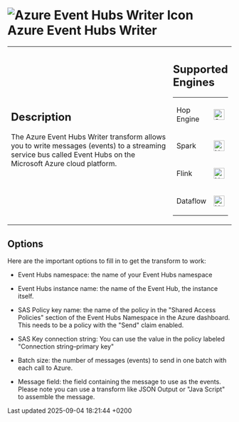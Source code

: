 <div id="header">

# <span class="image image-doc-icon">![Azure Event Hubs Writer Icon](../assets/images/transforms/icons/azure.svg)</span> Azure Event Hubs Writer

</div>

<div id="content">

<div id="preamble">

<div class="sectionbody">

<table>
<colgroup>
<col style="width: 75%" />
<col style="width: 25%" />
</colgroup>
<tbody>
<tr class="odd">
<td><div class="content">
<div class="sect1">
<h2 id="_description">Description</h2>
<div class="sectionbody">
<div class="paragraph">
<p>The Azure Event Hubs Writer transform allows you to write messages (events) to a streaming service bus called Event Hubs on the Microsoft Azure cloud platform.</p>
</div>
</div>
</div>
</div></td>
<td><div class="content">
<div class="sect1">
<h2 id="_supported_engines">Supported Engines</h2>
<div class="sectionbody">
<table>
<tbody>
<tr class="odd">
<td><p>Hop Engine</p></td>
<td><div class="content">
<div class="paragraph">
<p><span class="image"><img src="../assets/images/check_mark.svg" alt="Supported" width="24" /></span></p>
</div>
</div></td>
</tr>
<tr class="even">
<td><p>Spark</p></td>
<td><div class="content">
<div class="paragraph">
<p><span class="image"><img src="../assets/images/cross.svg" alt="Not Supported" width="24" /></span></p>
</div>
</div></td>
</tr>
<tr class="odd">
<td><p>Flink</p></td>
<td><div class="content">
<div class="paragraph">
<p><span class="image"><img src="../assets/images/cross.svg" alt="Not Supported" width="24" /></span></p>
</div>
</div></td>
</tr>
<tr class="even">
<td><p>Dataflow</p></td>
<td><div class="content">
<div class="paragraph">
<p><span class="image"><img src="../assets/images/cross.svg" alt="Not Supported" width="24" /></span></p>
</div>
</div></td>
</tr>
</tbody>
</table>
</div>
</div>
</div></td>
</tr>
</tbody>
</table>

</div>

</div>

<div class="sect1">

## Options

<div class="sectionbody">

<div class="paragraph">

Here are the important options to fill in to get the transform to work:

</div>

<div class="ulist">

  - Event Hubs namespace: the name of your Event Hubs namespace

  - Event Hubs instance name: the name of the Event Hub, the instance itself.

  - SAS Policy key name: the name of the policy in the "Shared Access Policies" section of the Event Hubs Namespace in the Azure dashboard. This needs to be a policy with the "Send" claim enabled.

  - SAS Key connection string: You can use the value in the policy labeled "Connection string–primary key"

  - Batch size: the number of messages (events) to send in one batch with each call to Azure.

  - Message field: the field containing the message to use as the events. Please note you can use a transform like JSON Output or "Java Script" to assemble the message.

</div>

</div>

</div>

</div>

<div id="footer">

<div id="footer-text">

Last updated 2025-09-04 18:21:44 +0200

</div>

</div>
